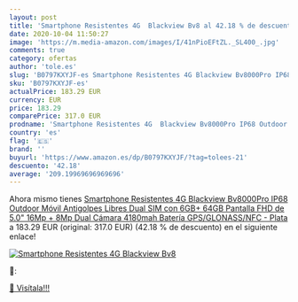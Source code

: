 ```yaml
---
layout: post
title: 'Smartphone Resistentes 4G  Blackview Bv8 al 42.18 % de descuento'
date: 2020-10-04 11:50:27
image: 'https://m.media-amazon.com/images/I/41nPioEFtZL._SL400_.jpg'
comments: true
category: ofertas
author: 'tole.es'
slug: 'B0797KXYJF-es Smartphone Resistentes 4G Blackview Bv8000Pro IP68 Outdoor...'
sku: 'B0797KXYJF-es'
actualPrice: 183.29 EUR
currency: EUR
price: 183.29
comparePrice: 317.0 EUR
prodname: 'Smartphone Resistentes 4G  Blackview Bv8000Pro IP68 Outdoor Móvil Antigolpes Libres Dual SIM con 6GB+ 64GB  Pantalla FHD de 5.0"  16Mp + 8Mp Dual Cámara  4180mah Batería  GPS/GLONASS/NFC - Plata'
country: 'es'
flag: '🇪🇸'
brand: ''
buyurl: 'https://www.amazon.es/dp/B0797KXYJF/?tag=tolees-21'
descuento: '42.18'
average: '209.19969696969696'
---
```


Ahora mismo tienes [Smartphone Resistentes 4G  Blackview Bv8000Pro IP68 Outdoor Móvil Antigolpes Libres Dual SIM con 6GB+ 64GB  Pantalla FHD de 5.0"  16Mp + 8Mp Dual Cámara  4180mah Batería  GPS/GLONASS/NFC - Plata](https://www.amazon.es/dp/B0797KXYJF/?tag=tolees-21) a 183.29 EUR (original: 317.0 EUR) (42.18 %  de descuento) en el siguiente enlace!

[![Smartphone Resistentes 4G  Blackview Bv8](https://m.media-amazon.com/images/I/41nPioEFtZL._SL400_.jpg)](https://www.amazon.es/dp/B0797KXYJF/?tag=tolees-21)

🔎:


[🛒 Visítala!!!](https://www.amazon.es/dp/B0797KXYJF/?tag=tolees-21)
